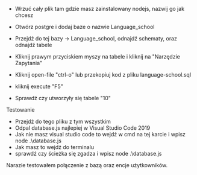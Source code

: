 - Wrzuć cały plik tam gdzie masz zainstalowany nodejs, nazwij go jak chcesz

- Otwórz postgre i dodaj baze o nazwie Language_school 
- Przejdź do tej bazy -> Language_school, odnajdź schematy, oraz odnajdź tabele 
- Kliknij prawym przyciskiem myszy na tabele i kliknij na "Narzędzie Zapytania"
- Kliknij open-file "ctrl-o" lub przekopiuj kod z pliku language-school.sql
- kliknij execute "F5" 
- Sprawdź czy utworzyły się tabele "10"

Testowanie 

- Przejdź do tego pliku z tym wszystkim
- Odpal database.js najlepiej w Visual Studio Code 2019
- Jak nie masz visual studio code to wejdź w cmd na tej karcie i wpisz node .\database.js
- Jak masz to wejdź do terminalu
- sprawdź czy ścieżka się zgadza i wpisz node .\database.js

Narazie testowałem połączenie z bazą oraz encje użytkowników. 
